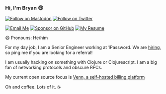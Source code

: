 ### Hi, I'm Bryan 😎

[![Follow on Mastodon](https://img.shields.io/badge/Follow-Mastodon-5A47DC.svg)](https://hachyderm.io/@bryanmikaelian)
[![Follow on Twitter](https://img.shields.io/badge/Follow-Twitter-1DA1F2.svg)](https://twitter.com/bryanmikaelian)

[![Email Me](https://img.shields.io/badge/Email-bryan.mikaelian@gmail.com-007735.svg)](mailto:bryan.mikaelian@gmail.com)
[![Sponsor on GitHub](https://img.shields.io/badge/Sponsor-GitHub-6cc644.svg)](https://github.com/sponsors/bryanmikaelian)
[![My Resume](https://img.shields.io/badge/My_Resume-https://resume.bryanmikaelian.com-blue?link=https%3A%2F%2Fresume.bryanmikaelian.com%2F
)](https://resume.bryanmikaelian.com)

😄 Pronouns: He/him

For my day job, I am a Senior Engineer working at 1Password. We are [hiring](https://1password.com/careers), so ping me if you are looking for a referral!

I am usually hacking on something with Clojure or Clojurescript. I am a big fan of networking protocols and obscure RFCs.

My current open source focus is [Venn, a self-hosted billing platform](https://github.com/vennbilling/venn)

Oh and coffee. Lots of it. ☕

